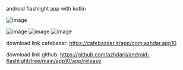 android flashlight app with kotlin



![image](https://github.com/user-attachments/assets/33ed66e0-e49d-4f63-869d-119701da61be)


![image](https://github.com/user-attachments/assets/01ad558d-d2ab-42bc-ac0b-456fefafbc34)    ![image](https://github.com/user-attachments/assets/297589a4-39e6-4691-ac2f-d987c5c708e3)    ![image](https://github.com/user-attachments/assets/1ecc59b9-d393-4579-8646-0f3250803bfd)




download link cafebazar: https://cafebazaar.ir/app/com.azhdar.app10

download link github: https://github.com/azhdarii/android-flashlight/tree/main/app10/app/release

